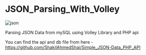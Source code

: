 # JSON_Parsing_With_Volley

![json](https://user-images.githubusercontent.com/15268903/45358956-edb87c00-b5ec-11e8-90b3-01cea8787d23.gif)


Parsing JSON Data from mySQL using Volley Library and PHP api

You can find the api and db file from here - https://github.com/ShakilAhmedShaj/Simple_JSON-Data_PHP_API
